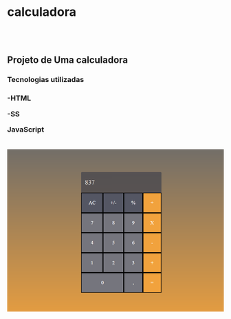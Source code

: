 <h1>calculadora</h1>
<br>
<br>
<h2>Projeto de Uma calculadora</h2>


<h3>Tecnologias utilizadas<h3>
<p>-HTML</p>
<p>-SS</p>
<p>JavaScript</p>

<br>
<img src="https://github.com/Edivilhian-H/calculadora/blob/main/img/Projeto.png?raw=true"/>
<br>


